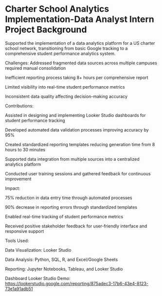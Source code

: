 # Charter School Analytics Implementation-Data Analyst Intern Project Background

Supported the implementation of a data analytics platform for a US charter school network, transitioning from basic Google tracking to a comprehensive student performance analytics system.

Challenges: 
Addressed fragmented data sources across multiple campuses required manual consolidation

Inefficient reporting process taking 8+ hours per comprehensive report

Limited visibility into real-time student performance metrics

Inconsistent data quality affecting decision-making accuracy

Contributions:

Assisted in designing and implementing Looker Studio dashboards for student performance tracking

Developed automated data validation processes improving accuracy by 95%

Created standardized reporting templates reducing generation time from 8 hours to 30 minutes

Supported data integration from multiple sources into a centralized analytics platform

Conducted user training sessions and gathered feedback for continuous improvement

Impact:

75% reduction in data entry time through automated processes

90% decrease in reporting errors through standardized templates

Enabled real-time tracking of student performance metrics

Received positive stakeholder feedback for user-friendly interface and responsive support

Tools Used:


Data Visualization: Looker Studio

Data Analysis: Python, SQL, R, and Excel/Google Sheets 

Reporting: Jupyter Notebooks, Tableau, and Looker Studio


Dashboard Looker Studio Demo: https://lookerstudio.google.com/reporting/875adec3-17b6-43e4-8123-73e1a91adb51
